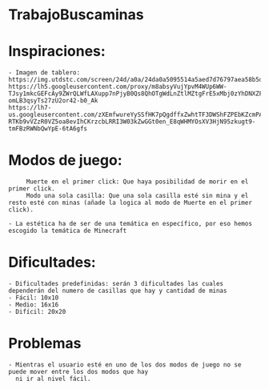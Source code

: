 # TrabajoBuscaminas
 
# Inspiraciones:
    - Imagen de tablero:
    https://img.utdstc.com/screen/24d/a0a/24da0a5095514a5aed7d76797aea58b5d397a9f8f9a0713dc39ce3e1b0656bc2:600
    https://lh5.googleusercontent.com/proxy/m8absyVujYpvM4WUp6WW-TJsy1mkcGEFcAy9ZWrQLWfLAXupp7nPjyB0Qs8QhOTgWdLnZtlMZtgFrE5xMbj0zYhDNXZF_qiVqhyenWob6-omLB3qsyTs27zU2or42-b0_Ak
    https://lh7-us.googleusercontent.com/zXEmfwureYySSfHK7pQgdffxZwhtTF3DWShFZPEbKZcmPA5_fXBr7bLaA7N-RTKb9vVZzR0VZ5oa8evIhCKrzcbLRRI3W03kZwGGt0en_E8qWHMYOsXV3HjN95zkugt9-tmFBzRWNbQwYpE-6tA6gfs

# Modos de juego:
         Muerte en el primer click: Que haya posibilidad de morir en el primer click.
         Modo una sola casilla: Que una sola casilla esté sin mina y el resto esté con minas (añade la logica al modo de Muerte en el primer click).

    - La estética ha de ser de una temática en específico, por eso hemos escogido la temática de Minecraft

# Dificultades:
    - Dificultades predefinidas: serán 3 dificultades las cuales dependerán del numero de casillas que hay y cantidad de minas
    - Fácil: 10x10
    - Medio: 16x16
    - Difícil: 20x20

# Problemas
    - Mientras el usuario esté en uno de los dos modos de juego no se puede mover entre los dos modos que hay
      ni ir al nivel fácil.
